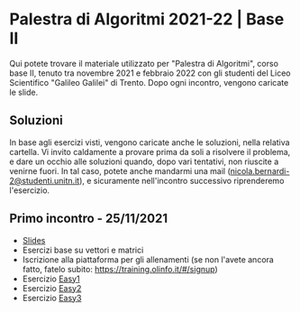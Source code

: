 # Palestra di Algoritmi 2021-22 | Base II

Qui potete trovare il materiale utilizzato per "Palestra di Algoritmi", corso base II, tenuto tra novembre 2021 e febbraio 2022 con gli studenti del Liceo Scientifico "Galileo Galilei" di Trento.
Dopo ogni incontro, vengono caricate le slide.

## Soluzioni
In base agli esercizi visti, vengono caricate anche le soluzioni, nella relativa cartella.
Vi invito caldamente a provare prima da soli a risolvere il problema, e dare un occhio alle soluzioni quando, dopo vari tentativi, non riuscite a venirne fuori.
In tal caso, potete anche mandarmi una mail (nicola.bernardi-2@studenti.unitn.it), e sicuramente nell'incontro successivo riprenderemo l'esercizio.

## Primo incontro - 25/11/2021
- [Slides](PalestraAlgo1.pdf)
- Esercizi base su vettori e matrici
- Iscrizione alla piattaforma per gli allenamenti (se non l'avete ancora fatto, fatelo subito: https://training.olinfo.it/#/signup)
- Esercizio [Easy1](https://training.olinfo.it/#/task/easy1/statement)
- Esercizio [Easy2](https://training.olinfo.it/#/task/easy2/statement)
- Esercizio [Easy3](https://training.olinfo.it/#/task/easy3/statement)
